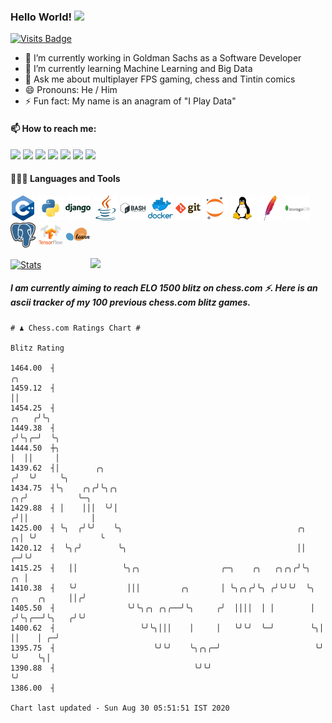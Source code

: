   ### Hello World!  <img src="https://github.com/sciencepal/sciencepal/blob/master/assets/Hi.gif" width="29px">
  [![Visits Badge](https://badges.pufler.dev/visits/sciencepal/sciencepal)](https://badges.pufler.dev/visits/sciencepal/sciencepal)
  
  - 🔭 I’m currently working in Goldman Sachs as a Software Developer
  - 🌱 I’m currently learning Machine Learning and Big Data
  - 💬 Ask me about multiplayer FPS gaming, chess and Tintin comics
  - 😄 Pronouns: He / Him
  - ⚡ Fun fact: My name is an anagram of "I Play Data"
  
  #### 📫 How to reach me:   
  [<img src="https://upload.wikimedia.org/wikipedia/commons/8/83/Steam_icon_logo.svg" width="3.5%"/>](https://steamcommunity.com/id/mongocds/)
  [<img src="https://github.com/sciencepal/sciencepal/blob/master/assets/discord-round.svg" width="3.5%"/>](https://discord.gg/MnUUbHe)
  [<img src="https://img.icons8.com/color/48/000000/twitter.png" width="3.5%"/>](https://twitter.com/sciencepal)
  [<img src="https://img.icons8.com/color/48/000000/linkedin.png" width="3.5%"/>](https://www.linkedin.com/in/adityapal1/)
  [<img src="https://img.icons8.com/fluent/48/000000/facebook-new.png" width="3.5%"/>](https://www.facebook.com/sciencepal/)
  [<img src="https://img.icons8.com/fluent/48/000000/instagram-new.png" width="3.5%"/>](https://www.instagram.com/aditya_sciencepal/)
  <a href="mailto:aditya.pal.science@gmail.com"> <img src="https://img.icons8.com/fluent/48/000000/gmail.png" width="3.5%"/> </a>
  
  #### 👨🏻‍💻 Languages and Tools <br />
  <code><img height="40" src="https://raw.githubusercontent.com/github/explore/80688e429a7d4ef2fca1e82350fe8e3517d3494d/topics/cpp/cpp.png"></code>
  <code><img height="40" src="https://raw.githubusercontent.com/github/explore/80688e429a7d4ef2fca1e82350fe8e3517d3494d/topics/python/python.png"></code>
  <code><img height="40" src="https://raw.githubusercontent.com/github/explore/80688e429a7d4ef2fca1e82350fe8e3517d3494d/topics/django/django.png"></code>
  <code><img height="40" src="https://raw.githubusercontent.com/github/explore/80688e429a7d4ef2fca1e82350fe8e3517d3494d/topics/java/java.png"></code>
  <code><img height="40" src="https://raw.githubusercontent.com/github/explore/80688e429a7d4ef2fca1e82350fe8e3517d3494d/topics/bash/bash.png"></code>
  <code><img height="40" src="https://raw.githubusercontent.com/github/explore/80688e429a7d4ef2fca1e82350fe8e3517d3494d/topics/docker/docker.png"></code>
  <code><img height="40" src="https://raw.githubusercontent.com/github/explore/80688e429a7d4ef2fca1e82350fe8e3517d3494d/topics/git/git.png"></code>
  <code><img height="40" src="https://raw.githubusercontent.com/github/explore/80688e429a7d4ef2fca1e82350fe8e3517d3494d/topics/jupyter-notebook/jupyter-notebook.png"></code>
  <code><img height="40" src="https://raw.githubusercontent.com/github/explore/80688e429a7d4ef2fca1e82350fe8e3517d3494d/topics/linux/linux.png"></code>
  <code><img height="40" src="https://raw.githubusercontent.com/github/explore/80688e429a7d4ef2fca1e82350fe8e3517d3494d/topics/maven/maven.png"></code>
  <code><img height="40" src="https://raw.githubusercontent.com/github/explore/80688e429a7d4ef2fca1e82350fe8e3517d3494d/topics/mongodb/mongodb.png"></code>
  <code><img height="40" src="https://raw.githubusercontent.com/github/explore/80688e429a7d4ef2fca1e82350fe8e3517d3494d/topics/postgresql/postgresql.png"></code>
  <code><img height="40" src="https://raw.githubusercontent.com/github/explore/80688e429a7d4ef2fca1e82350fe8e3517d3494d/topics/tensorflow/tensorflow.png"></code>
  <code><img height="40" src="https://raw.githubusercontent.com/github/explore/80688e429a7d4ef2fca1e82350fe8e3517d3494d/topics/scikit-learn/scikit-learn.png"></code>
  
  [![Stats](https://github-readme-stats.vercel.app/api?username=sciencepal&show_icons=true&theme=radical)](https://github-readme-stats.vercel.app/api?username=sciencepal&show_icons=true&theme=radical)&nbsp; &nbsp; &nbsp; &nbsp; &nbsp; &nbsp; &nbsp; &nbsp; &nbsp; &nbsp; <img src="https://github.com/sciencepal/sciencepal/blob/master/assets/saved.gif" width="195">
  
  ##### I am currently aiming to reach ELO 1500 blitz on chess.com ⚡. Here is an ascii tracker of my 100 previous chess.com blitz games.

  ```
  # ♟︎ Chess.com Ratings Chart #
  
  Blitz Rating

 1464.00  ┤                                                                                            ╭╮
 1459.12  ┤                                                                                            ││
 1454.25  ┤                                                                                      ╭╮   ╭╯╰╮
 1449.38  ┤                                                                                     ╭╯╰╮╭─╯  ╰╮
 1444.50  ┼╮                                                                                    │  ││     │
 1439.62  ┤│        ╭╮                                                                         ╭╯  ╰╯     ╰╮
 1434.75  ┤╰╮    ╭╮╭╯╰╮╭╮                                                                   ╭╮╭╯           ╰─╮
 1429.88  ┤ │    │││  ╰╯│                                                                  ╭╯││              │
 1425.00  ┤ ╰╮  ╭╯╰╯    ╰╮                                       ╭╮                      ╭╮│ ╰╯              ╰
 1420.12  ┤  ╰╮╭╯        ╰╮                                      ││                    ╭─╯╰╯
 1415.25  ┤   ││          ╰╮╭╮                  ╭─╮    ╭╮   ╭╮╭╮╭╯╰╮                ╭╮ │
 1410.38  ┤   ╰╯           │││         ╭╮       │ ╰╮╭╮╭╯╰╮ ╭╯╰╯╰╯  ╰╮  ╭╮    ╭╮     ││╭╯
 1405.50  ┤                ╰╯╰╮╭╮ ╭╮╭──╯╰╮     ╭╯  ││││  │ │        │ ╭╯╰╮╭──╯╰╮   ╭╯╰╯
 1400.62  ┤                   ╰╯╰╮│││    │     │   ╰╯╰╯  ╰─╯        ╰╮│  ││    │ ╭─╯
 1395.75  ┤                      ╰╯╰╯    ╰╮╭╮╭─╯                     ╰╯  ╰╯    ╰╮│
 1390.88  ┤                               ╰╯╰╯                                  ╰╯
 1386.00  ┤

Chart last updated - Sun Aug 30 05:51:51 IST 2020  
  ```
  

